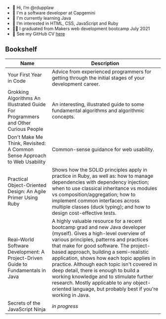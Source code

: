 - 👋 Hi, I’m @rdupplaw
- 🏢 I'm a software developer at Capgemini
- 🌱 I'm currently learning Java
- 👀 I’m interested in HTML, CSS, JavaScript and Ruby
- :man_student: I graduated from Makers web development bootcamp July 2021
- :scroll: See my GitHub CV [here](https://github.com/rdupplaw/CV)

## Bookshelf

| Name | Description |
| - | - |
| Your First Year in Code | Advice from experienced programmers for getting through the initial stages of your development career. |
| Grokking Algorithms An Illustrated Guide For Programmers and Other Curious People | An interesting, illustrated guide to some fundamental algorithms and algorithmic concepts. |
| Don't Make Me Think, Revisited: A Common Sense Approach to Web Usability | Common-sense guidance for web usability. |
| Practical Object-Oriented Design: An Agile Primer Using Ruby | Shows how the SOLID principles apply in practice in Ruby, as well as: how to manage dependencies with dependency injection; when to use classical inheritance vs modules vs composition/aggregation; how to implement common interfaces across multiple classes (duck typing); and how to design cost-effective tests. |
| Real–World Software Development: A Project-Driven Guide to Fundamentals in Java | A highly valuable resource for a recent bootcamp grad and new Java developer (myself). Gives a high-level overview of various principles, patterns and practices that make for good software. The project-based approach, building a semi-realistic application, shows how each topic applies in practice. Although each topic isn't covered in deep detail, there is enough to build a working knowledge and to stimulate further research. Mostly applicable to any object-oriented language, but probably best if you're working in Java. |
| Secrets of the JavaScript Ninja | _in progress_ |

<!---
rdupplaw/rdupplaw is a ✨ special ✨ repository because its `README.md` (this file) appears on your GitHub profile.
You can click the Preview link to take a look at your changes.
--->
